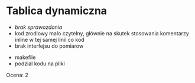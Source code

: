 # Tablica dynamiczna

- *brak sprawozdania*
- kod zrodlowy malo czytelny, głównie na skutek stosowania komentarzy inline w tej samej linii co kod
- brak interfejsu do pomiarow

+ makefile
+ podzial kodu na pliki

Ocena: 2
